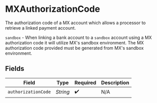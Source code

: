# MXAuthorizationCode

The authorization code of a MX account which allows a processor to retrieve a linked payment account. 

`sandbox` - When linking a bank account to a `sandbox` account using a MX authorization code it will utilize MX's sandbox environment. 
The MX authorization code provided must be generated from MX's sandbox environment.


## Fields

| Field               | Type                | Required            | Description         |
| ------------------- | ------------------- | ------------------- | ------------------- |
| `authorizationCode` | *String*            | :heavy_check_mark:  | N/A                 |